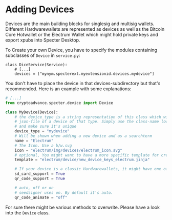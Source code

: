 # Adding Devices

Devices are the main building blocks for singlesig and multisig wallets. Different Hardwarewallets are represented as devices as well as the Bitcoin Core Hotwallet or the Electrum Wallet which might hold private keys and export xpubs into Specter Desktop.

To Create your own Device, you have to specify the modules containing subclasses of `Device` in `service.py`:

```
class DiceService(Service):
    # [...]
    devices = ["mynym.specterext.myextensionid.devices.mydevice"]
```

You don't have to place the device in that devices-subdirectory but that's recommended. Here is an example with some explanations:

```python
# [...]
from cryptoadvance.specter.device import Device

class MyDevice(Device):
    # the device_type is a string representation of this class which will be used in the
    # json-file of a device of that type. Simply use the class-name lowercase
    # and make sure it's unique
    device_type = "mydevice"
    # Will be shown when adding a new device and as a searchterm
    name = "Electrum"
    # The Icon. Use a b/w.svg
    icon = "electrum/img/devices/electrum_icon.svg"
    # optional, You might want to have a more specific template for creating a new device
    template = "electrum/device/new_device_keys_electrum.jinja"

    # If your device is a classic Hardwarewallets, it might have one of these features:
    sd_card_support = True
    qr_code_support = True

    # auto, off or on
    # seedsigner uses on. By default it's auto.
    qr_code_animate = "off"

```

For sure there might be various methods to overwrite. Please have a look into the `Device` class.
